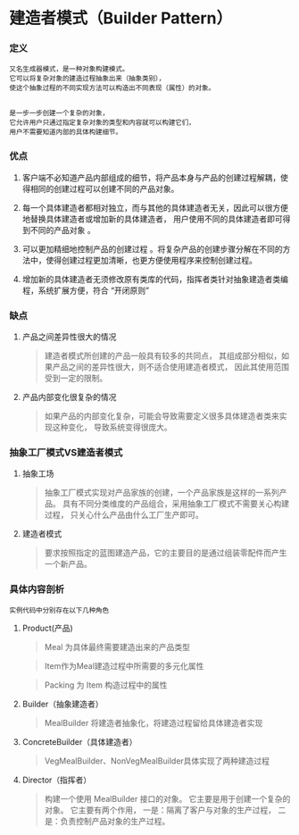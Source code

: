 # 建造者模式（Builder Pattern）


### 定义
    又名生成器模式，是一种对象构建模式。
    它可以将复杂对象的建造过程抽象出来（抽象类别），
    使这个抽象过程的不同实现方法可以构造出不同表现（属性）的对象。
    
    
    是一步一步创建一个复杂的对象，
    它允许用户只通过指定复杂对象的类型和内容就可以构建它们，
    用户不需要知道内部的具体构建细节。
    
### 优点
    
1. 客户端不必知道产品内部组成的细节，将产品本身与产品的创建过程解耦，使得相同的创建过程可以创建不同的产品对象。

2. 每一个具体建造者都相对独立，而与其他的具体建造者无关，因此可以很方便地替换具体建造者或增加新的具体建造者， 用户使用不同的具体建造者即可得到不同的产品对象 。

3. 可以更加精细地控制产品的创建过程 。将复杂产品的创建步骤分解在不同的方法中，使得创建过程更加清晰，也更方便使用程序来控制创建过程。

4. 增加新的具体建造者无须修改原有类库的代码，指挥者类针对抽象建造者类编程，系统扩展方便，符合 “开闭原则”

### 缺点

1. 产品之间差异性很大的情况

    > 建造者模式所创建的产品一般具有较多的共同点，
      其组成部分相似，如果产品之间的差异性很大，则不适合使用建造者模式，
      因此其使用范围受到一定的限制。
      
2. 产品内部变化很复杂的情况

    > 如果产品的内部变化复杂，可能会导致需要定义很多具体建造者类来实现这种变化，
      导致系统变得很庞大。
      
### 抽象工厂模式VS建造者模式

1. 抽象工场

    > 抽象工厂模式实现对产品家族的创建，一个产品家族是这样的一系列产品。
      具有不同分类维度的产品组合，采用抽象工厂模式不需要关心构建过程，
      只关心什么产品由什么工厂生产即可。
      
2. 建造者模式

    > 要求按照指定的蓝图建造产品，它的主要目的是通过组装零配件而产生一个新产品。
    
    
### 具体内容剖析

    实例代码中分别存在以下几种角色
    
1. Product(产品)

    > Meal 为具体最终需要建造出来的产品类型

    > Item作为Meal建造过程中所需要的多元化属性
    
    > Packing 为 Item 构造过程中的属性
    
2. Builder（抽象建造者）

    > MealBuilder 将建造者抽象化，将建造过程留给具体建造者实现
    
3. ConcreteBuilder（具体建造者）

    > VegMealBuilder、NonVegMealBuilder具体实现了两种建造过程
    
4. Director（指挥者）

    > 构建一个使用 MealBuilder 接口的对象。
      它主要是用于创建一个复杂的对象。
      它主要有两个作用，
      一是：隔离了客户与对象的生产过程，
      二是：负责控制产品对象的生产过程。
    
    